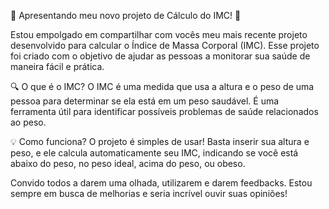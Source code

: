 💪 Apresentando meu novo projeto de Cálculo do IMC! 💪

Estou empolgado em compartilhar com vocês meu mais recente projeto desenvolvido para calcular o Índice de Massa Corporal (IMC). Esse projeto foi criado com o objetivo de ajudar as pessoas a monitorar sua saúde de maneira fácil e prática.

🔍 O que é o IMC?
O IMC é uma medida que usa a altura e o peso de uma pessoa para determinar se ela está em um peso saudável. É uma ferramenta útil para identificar possíveis problemas de saúde relacionados ao peso.

💡 Como funciona?
O projeto é simples de usar! Basta inserir sua altura e peso, e ele calcula automaticamente seu IMC, indicando se você está abaixo do peso, no peso ideal, acima do peso, ou obeso.



Convido todos a darem uma olhada, utilizarem e darem feedbacks. Estou sempre em busca de melhorias e seria incrível ouvir suas opiniões!


